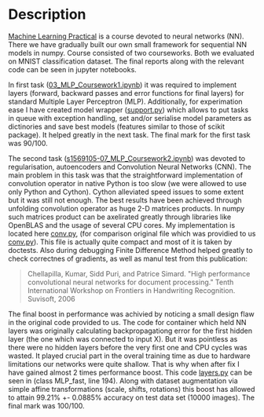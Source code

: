  # Description
[Machine Learning Practical](http://www.inf.ed.ac.uk/teaching/courses/mlp/) is a course devoted to neural networks (NN). There we have gradually built our own small framework for sequential NN models in numpy. Course consisted of two courseworks. Both we evaluated on MNIST classification dataset.  The final reports along with the relevant code can be seen in jupyter notebooks.

In first task ([03_MLP_Coursework1.ipynb](https://github.com/rb-kuddai/MLP/blob/master/03_MLP_Coursework1.ipynb)) it was required to implement layers (forward, backward passes and error functions for final layers) for standard Multiple Layer Perceptron (MLP). Additionally, for experimation ease I have created model wrapper ([support.py](https://github.com/rb-kuddai/MLP_RU/blob/master/mlpractical/support.py)) which allows to put tasks in queue with exception handling, set and/or serialise model parameters as dictinories and save best models (features similar to those of scikit package). It helped greatly in the next task. The final mark for the first task was 90/100.

The second task ([s1569105-07_MLP_Coursework2.ipynb](https://github.com/rb-kuddai/MLP/blob/master/s1569105-07_MLP_Coursework2.ipynb)) was devoted to regularisation, autoencoders and Convolution Neural Networks (CNN). The main problem in this task was that the straightforward implementation of convolution operator in native Python is too slow (we were allowed to use only Python and Cython). Cython alleviated speed issues to some extent but it was still not enough. The best results have been achieved through unfolding convolution operator as huge 2-D matrices products. In numpy such matrices product can be axelirated greatly through libraries like OpenBLAS and the usage of several CPU cores. My implementation is located here [conv.py](https://github.com/rb-kuddai/MLP/blob/master/mlpractical/mlp/conv.py), (for comparison original file which was providied to us [conv.py](https://github.com/CSTR-Edinburgh/mlpractical/blob/mlp2015-6/master/mlp/conv.py)). This file is actually quite compact and most of it is taken by doctests. Also during debugging Finite Difference Method helped greatly to check correctnes of gradients, as well as manul test from this publication:
> Chellapilla, Kumar, Sidd Puri, and Patrice Simard.  "High performance convolutional neural networks for document processing."  Tenth International Workshop on Frontiers in Handwriting Recognition. Suvisoft, 2006 

The final boost in performance was achivied by noticing a small design flaw in the original code provided to us. The code for container which held NN layers was originally calculating backpropagationg error for the first hidden layer (the one which was connected to input X). But it was pointless as there were no hidden layers before the very first one and CPU cycles was wasted. It played crucial part in the overal training time as due to hardware limitations our networks were quite shallow. That is why when after fix I have gained almost 2 times performance boost. This code [layers.py](https://github.com/rb-kuddai/MLP/blob/master/mlpractical/mlp/layers.py) can be seen in (class MLP_fast, line 194). Along with dataset augmentation via  simple affine transformations (scale, shifts, rotations) this boost has allowed to attain 99.21% +- 0.0885% accuracy on test data set (10000 images). The final mark was 100/100.


